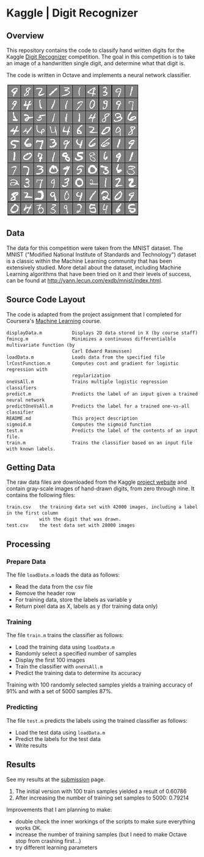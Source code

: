 # Kaggle | Digit Recognizer


## Overview

This repository contains the code to classify hand written digits for the Kaggle [Digit Recognizer](https://www.kaggle.com/c/digit-recognizer) competition. The goal in this competition is to take an image of a handwritten single digit, and determine what that digit is.

The code is written in Octave and implements a neural network classifier.

![digit recognition](/media/screenshot.png "Digit Recognition")


## Data

The data for this competition were taken from the MNIST dataset. The MNIST ("Modified National Institute of Standards and Technology") dataset is a classic within the Machine Learning community that has been extensively studied.  More detail about the dataset, including Machine Learning algorithms that have been tried on it and their levels of success, can be found at http://yann.lecun.com/exdb/mnist/index.html.


## Source Code Layout

The code is adapted from the project assignment that I completed for Coursera's [Machine Learning](https://www.coursera.org/learn/machine-learning) course.

	displayData.m		 	Displays 2D data stored in X (by course staff)
	fmincg.m				Minimizes a continuous differentialble multivariate function (by 
							Carl Edward Rasmussen)
	loadData.m				Loads data from the specified file
	lrCostFunction.m		Computes cost and gradient for logistic regression with 
							regularization
	oneVsAll.m				Trains multiple logistic regression classifiers
	predict.m				Predicts the label of an input given a trained neural network
	predictOneVsAll.m		Predicts the label for a trained one-vs-all classifier
	README.md				This project description
	sigmoid.m				Computes the sigmoid function
	test.m					Predicts the label of the contents of an input file.
	train.m					Trains the classifier based on an input file with known labels.
	

## Getting Data

The raw data files are downloaded from the Kaggle [project website](https://www.kaggle.com/c/digit-recognizer/data) and contain gray-scale images of hand-drawn digits, from zero through nine. It contains the following files:

	train.csv	the training data set with 42000 images, including a label in the first column 
				with the digit that was drawn.		
	test.csv	the test data set with 28000 images


## Processing

### Prepare Data

The file `loadData.m` loads the data as follows:

- Read the data from the csv file
- Remove the header row
- For training data, store the labels as variable y
- Return pixel data as X, labels as y (for training data only)


### Training

The file `train.m` trains the classifier as follows:

- Load the training data using `loadData.m`
- Randomly select a specified number of samples
- Display the first 100 images
- Train the classifier with `oneVsAll.m`
- Predict the training data to determine its accuracy

Training with 100 randomly selected samples yields a training accuracy of 91% and with a set of 5000 samples 87%.


### Predicting

The file `test.m` predicts the labels using the trained classifier as follows:

- Load the test data using `loadData.m`
- Predict the labels for the test data 
- Write results


## Results

See my results at the [submission](https://www.kaggle.com/hjanssen/results) page.

1. The initial version with 100 train samples yielded a result of 0.60786 
2. After increasing the number of training set samples to 5000: 0.79214


Improvements that I am planning to make:

- double check the inner workings of the scripts to make sure everything works OK.
- increase the number of training samples (but I need to make Octave stop from crashing first...)
- try different learning parameters

